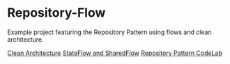 # Repository-Flow
Example project featuring the Repository Pattern using flows and clean architecture.

[Clean Architecture](https://developer.android.com/topic/architecture)
[StateFlow and SharedFlow](https://developer.android.com/kotlin/flow/stateflow-and-sharedflow)
[Repository Pattern CodeLab](https://developer.android.com/codelabs/basic-android-kotlin-training-repository-pattern#0)

